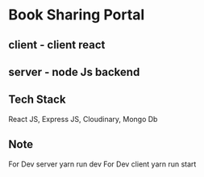 # Book Sharing Portal

## client - client react

## server - node Js backend

## Tech Stack

React JS, Express JS, Cloudinary, Mongo Db

## Note

For Dev server yarn run dev
For Dev client yarn run start
